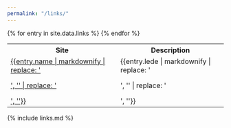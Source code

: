 ```yaml
---
permalink: "/links/"
---
```


<table>
<tr><th>Site</th><th>Description</th></tr>
{% for entry in site.data.links %}
<tr>
  <td><a href="{{entry.link}}">{{entry.name | markdownify | replace: '<p>', '' | replace: '</p>', ''}}</a></td>
  <td>{{entry.lede | markdownify | replace: '<p>', '' | replace: '</p>', ''}}</td>
</tr>
{% endfor %}
</table>

{% include links.md %}
